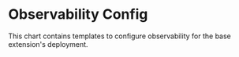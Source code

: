 <!---
  SPDX-FileCopyrightText: (C) 2025 Intel Corporation
  SPDX-License-Identifier: Apache-2.0
-->

# Observability Config

This chart contains templates to configure observability for the base extension's deployment.
